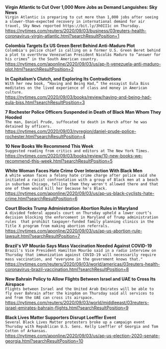 **Virgin Atlantic to Cut Over 1,000 More Jobs as Demand Languishes: Sky News**\
`Virgin Atlantic is preparing to cut more than 1,000 jobs after seeing a slower-than-expected recovery in international demand for air travel, Sky News reported https://bit.ly/3h0II1c on Thursday.`\
https://nytimes.com/reuters/2020/09/03/business/03reuters-health-coronavirus-virgin-atlantic.html?searchResultPosition=1

**Colombia Targets Ex US Green Beret Behind Anti-Maduro Plot**\
`Colombia's police chief is calling on a former U.S. Green Beret behind a plot to overthrow Venezuelan President Nicolás Maduro to “answer for his crimes” in the South American country.`\
https://nytimes.com/aponline/2020/09/03/us/ap-lt-venezuela-anti-maduro-plot.html?searchResultPosition=2

**In Capitalism’s Clutch, and Exploring Its Contradictions**\
`With her new book, “Having and Being Had,” the essayist Eula Biss meditates on the lived experience of class and money in American culture.`\
https://nytimes.com/2020/09/03/books/review/having-and-being-had-eula-biss.html?searchResultPosition=3

**7 Rochester Police Officers Suspended in Death of Black Man Whom They Hooded**\
`The man, Daniel Prude, suffocated to death in March after he was detained by officers.`\
https://nytimes.com/2020/09/03/nyregion/daniel-prude-police-rochester.html?searchResultPosition=4

**10 New Books We Recommend This Week**\
`Suggested reading from critics and editors at The New York Times.`\
https://nytimes.com/2020/09/03/books/review/10-new-books-we-recommend-this-week.html?searchResultPosition=5

**White Woman Faces Hate Crime Over Interaction With Black Men**\
`A white woman faces a felony hate crime charge after police said she initiated a racist confrontation with a group of Black men at a beach in suburban Chicago, telling them they weren't allowed there and that one of them would kill her because he's Black. `\
https://nytimes.com/aponline/2020/09/03/us/ap-us-black-cyclists-hate-crime.html?searchResultPosition=6

**Court Blocks Trump Administration Abortion Rules in Maryland**\
`A divided federal appeals court on Thursday upheld a lower court’s decision blocking the enforcement in Maryland of Trump administration rules  that prohibit taxpayer-funded family planning clinics in the Title X program from making abortion referrals.`\
https://nytimes.com/aponline/2020/09/03/us/ap-us-abortion-rule-lawsuit.html?searchResultPosition=7

**Brazil's VP Mourão Says Mass Vaccination Needed Against COVID-19**\
`Brazil's Vice President Hamilton Mourão said in a radio interview on Thursday that immunization against COVID-19 will necessarily require mass vaccination, and "everyone in the government knows that."`\
https://nytimes.com/reuters/2020/09/03/world/americas/03reuters-health-coronavirus-brazil-vaccination.html?searchResultPosition=8

**New Bahrain Policy to Allow Flights Between Israel and UAE to Cross Its Airspace**\
`Flights between Israel and the United Arab Emirates will be able to fly over Bahrain after the kingdom on Thursday said all services to and from the UAE can cross its airspace.`\
https://nytimes.com/reuters/2020/09/03/world/middleeast/03reuters-israel-emirates-bahrain-flights.html?searchResultPosition=9

**Black Lives Matter Supporters Disrupt Loeffler Event**\
`Several Black Lives Matter protesters broke up a campaign event Thursday with Republican U.S. Sens. Kelly Loeffler of Georgia and Tom Cotton of Arkansas.`\
https://nytimes.com/aponline/2020/09/03/us/ap-us-election-2020-senate-georgia.html?searchResultPosition=10

